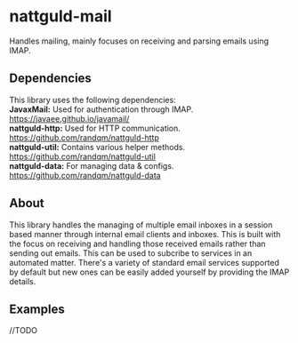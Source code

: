# nattguld-mail
Handles mailing, mainly focuses on receiving and parsing emails using IMAP.

## Dependencies
This library uses the following dependencies:  
**JavaxMail:** Used for authentication through IMAP. https://javaee.github.io/javamail/  
**nattguld-http:** Used for HTTP communication. https://github.com/randqm/nattguld-http  
**nattguld-util:** Contains various helper methods. https://github.com/randqm/nattguld-util  
**nattguld-data:** For managing data & configs. https://github.com/randqm/nattguld-data  

## About
This library handles the managing of multiple email inboxes in a session based manner through internal email clients and inboxes. This is built with the focus on receiving and handling those received emails rather than sending out emails. This can be used to subcribe to services in an automated matter. There's a variety of standard email services supported by default but new ones can be easily added yourself by providing the IMAP details.

## Examples
//TODO
